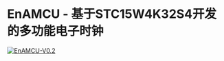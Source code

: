 # EnAMCU - 基于STC15W4K32S4开发的多功能电子时钟

[![EnAMCU-V0.2](https://i.postimg.cc/HkFrNxRc/En-AMCU-V0-2.jpg)](https://postimg.cc/DSdfJ22n)
